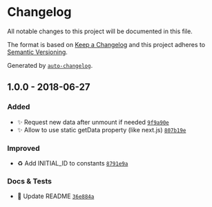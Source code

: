# Changelog
All notable changes to this project will be documented in this file.

The format is based on [Keep a Changelog](http://keepachangelog.com/en/1.0.0/)
and this project adheres to [Semantic Versioning](http://semver.org/spec/v2.0.0.html).

Generated by [`auto-changelog`](https://github.com/CookPete/auto-changelog).

## 1.0.0 - 2018-06-27
### Added
- ✨ Request new data after unmount if needed [`9f9a90e`](https://github.com/exah/react-get-data-hoc/commit/9f9a90ef37070b07aa18ead4f3f9a5dd4522c036)
- ✨ Allow to use static getData property (like next.js) [`807b19e`](https://github.com/exah/react-get-data-hoc/commit/807b19e0baa9a04ef48ad02ba47b292fb4e07be9)


### Improved
- ♻️ Add INITIAL_ID to constants [`8791e9a`](https://github.com/exah/react-get-data-hoc/commit/8791e9a9b1e7b309bb8bb2b4cd81280fad70b344)



### Docs & Tests
- 📝 Update README [`36e884a`](https://github.com/exah/react-get-data-hoc/commit/36e884ae7d0cbd99d4f789e9978af6d280da7059)

